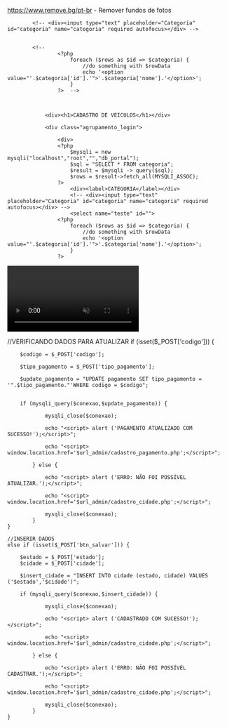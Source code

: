https://www.remove.bg/pt-br  - Remover fundos de fotos

<!-- <?php 
					$mysqli = new mysqli("localhost","root","","db_portal");
					$sql = "SELECT * FROM categoria";
					$result = $mysqli -> query($sql);
					$rows = $result->fetch_all(MYSQLI_ASSOC);
				?>
			-->
			<!-- <div><input type="text" placeholder="Categoria" id="categoria" name="categoria" required autofocus></div> -->


			<!--
					<?php 
						foreach ($rows as $id => $categoria) {
							//do something with $rowData
							echo '<option value="'.$categoria['id'].'">'.$categoria['nome'].'</option>';
						}	
					?>	-->
				
		

				<div><h1>CADASTRO DE VEICULOS</h1></div>

				<div class="agrupamento_login">

					<div>
					<?php 
						$mysqli = new mysqli("localhost","root","","db_portal");
						$sql = "SELECT * FROM categoria";
						$result = $mysqli -> query($sql);
						$rows = $result->fetch_all(MYSQLI_ASSOC);
					?>
						<div><label>CATEGORIA</label></div>	
						<!-- <div><input type="text" placeholder="Categoria" id="categoria" name="categoria" required autofocus></div> -->
						<select name="teste" id="">
					<?php 
						foreach ($rows as $id => $categoria) {
							//do something with $rowData
							echo '<option value="'.$categoria['id'].'">'.$categoria['nome'].'</option>';
						}	
					?>





<div>
        <video class="video" autoplay="" muted="" loop="" src="img/video.mp4" alt="Motivo 1"></video>
    </div>




//VERIFICANDO DADOS PARA ATUALIZAR
	if (isset($_POST['codigo'])) {

		$codigo = $_POST['codigo'];      
	
		$tipo_pagamento = $_POST['tipo_pagamento'];

		$update_pagamento = "UPDATE pagamento SET tipo_pagamento = '".$tipo_pagamento."'WHERE codigo = $codigo";
	
	
		if (mysqli_query($conexao,$update_pagamento)) {

				mysqli_close($conexao);

				echo "<script> alert ('PAGAMENTO ATUALIZADO COM SUCESSO!');</script>";

				echo "<script> window.location.href='$url_admin/cadastro_pagamento.php';</script>";
				
			} else {
			
				echo "<script> alert ('ERRO: NÃO FOI POSSÍVEL ATUALIZAR.');</script>";

				echo "<script> window.location.href='$url_admin/cadastro_cidade.php';</script>";
				
				mysqli_close($conexao);
			}
	}
	
	//INSERIR DADOS
	else if (isset($_POST['btn_salvar'])) {      
	
		$estado = $_POST['estado'];
		$cidade = $_POST['cidade'];
		
		$insert_cidade = "INSERT INTO cidade (estado, cidade) VALUES ('$estado','$cidade')";
	
		if (mysqli_query($conexao,$insert_cidade)) {

				mysqli_close($conexao);

				echo "<script> alert ('CADASTRADO COM SUCESSO!');</script>";

				echo "<script> window.location.href='$url_admin/cadastro_cidade.php';</script>";
				
			} else {
			
				echo "<script> alert ('ERRO: NÃO FOI POSSÍVEL CADASTRAR.');</script>";

				echo "<script> window.location.href='$url_admin/cadastro_cidade.php';</script>";
				
				mysqli_close($conexao);
			}
	} 